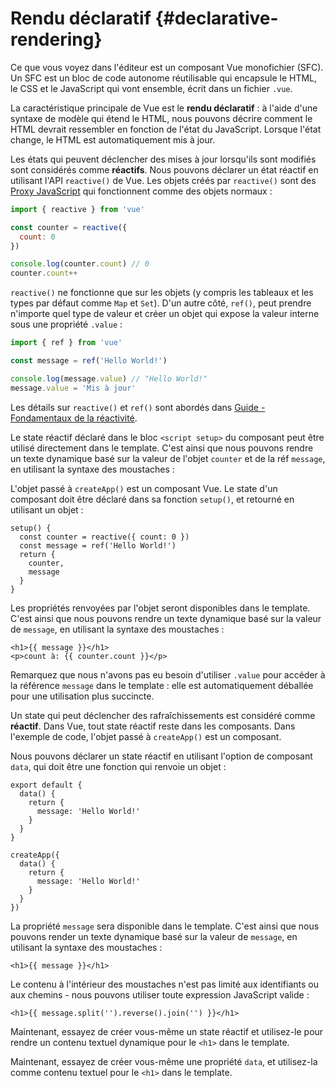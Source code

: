# Rendu déclaratif {#declarative-rendering}

<div class="sfc">

Ce que vous voyez dans l'éditeur est un composant Vue monofichier (SFC). Un SFC est un bloc de code autonome réutilisable qui encapsule le HTML, le CSS et le JavaScript qui vont ensemble, écrit dans un fichier `.vue`.

</div>

La caractéristique principale de Vue est le **rendu déclaratif** : à l'aide d'une syntaxe de modèle qui étend le HTML, nous pouvons décrire comment le HTML devrait ressembler en fonction de l'état du JavaScript. Lorsque l'état change, le HTML est automatiquement mis à jour.

<div class="composition-api">

Les états qui peuvent déclencher des mises à jour lorsqu'ils sont modifiés sont considérés comme **réactifs**. Nous pouvons déclarer un état réactif en utilisant l'API `reactive()` de Vue. Les objets créés par `reactive()` sont des [Proxy JavaScript](https://developer.mozilla.org/en-US/docs/Web/JavaScript/Reference/Global_Objects/Proxy) qui fonctionnent comme des objets normaux :

```js
import { reactive } from 'vue'

const counter = reactive({
  count: 0
})

console.log(counter.count) // 0
counter.count++
```

`reactive()` ne fonctionne que sur les objets (y compris les tableaux et les types par défaut comme `Map` et `Set`). D'un autre côté, `ref()`, peut prendre n'importe quel type de valeur et créer un objet qui expose la valeur interne sous une propriété `.value` :

```js
import { ref } from 'vue'

const message = ref('Hello World!')

console.log(message.value) // "Hello World!"
message.value = 'Mis à jour'
```

Les détails sur `reactive()` et `ref()` sont abordés dans <a target="_blank" href="/guide/essentials/reactivity-fundamentals.html">Guide - Fondamentaux de la réactivité</a>.

<div class="sfc">

Le state réactif déclaré dans le bloc `<script setup>` du composant peut être utilisé directement dans le template. C'est ainsi que nous pouvons rendre un texte dynamique basé sur la valeur de l'objet `counter` et de la réf `message`, en utilisant la syntaxe des moustaches :

</div>

<div class="html">

L'objet passé à `createApp()` est un composant Vue. Le state d'un composant doit être déclaré dans sa fonction `setup()`, et retourné en utilisant un objet :

```js{2,5}
setup() {
  const counter = reactive({ count: 0 })
  const message = ref('Hello World!')
  return {
    counter,
    message
  }
}
```

Les propriétés renvoyées par l'objet seront disponibles dans le template. C'est ainsi que nous pouvons rendre un texte dynamique basé sur la valeur de `message`, en utilisant la syntaxe des moustaches :

</div>

```vue-html
<h1>{{ message }}</h1>
<p>count à: {{ counter.count }}</p>
```

Remarquez que nous n'avons pas eu besoin d'utiliser `.value` pour accéder à la référence `message` dans le template : elle est automatiquement déballée pour une utilisation plus succincte.

</div>

<div class="options-api">

Un state qui peut déclencher des rafraîchissements est considéré comme **réactif**. Dans Vue, tout state réactif reste dans les composants. <span class="html">Dans l'exemple de code, l'objet passé à `createApp()` est un composant.</span>

Nous pouvons déclarer un state réactif en utilisant l'option de composant `data`, qui doit être une fonction qui renvoie un objet :

<div class="sfc">

```js{3-5}
export default {
  data() {
    return {
      message: 'Hello World!'
    }
  }
}
```

</div>
<div class="html">

```js{3-5}
createApp({
  data() {
    return {
      message: 'Hello World!'
    }
  }
})
```

</div>

La propriété `message` sera disponible dans le template. C'est ainsi que nous pouvons render un texte dynamique basé sur la valeur de `message`, en utilisant la syntaxe des moustaches :

```vue-html
<h1>{{ message }}</h1>
```

</div>

Le contenu à l'intérieur des moustaches n'est pas limité aux identifiants ou aux chemins - nous pouvons utiliser toute expression JavaScript valide :

```vue-html
<h1>{{ message.split('').reverse().join('') }}</h1>
```

<div class="composition-api">

Maintenant, essayez de créer vous-même un state réactif et utilisez-le pour rendre un contenu textuel dynamique pour le `<h1>` dans le template.

</div>

<div class="options-api">

Maintenant, essayez de créer vous-même une propriété `data`, et utilisez-la comme contenu textuel pour le `<h1>` dans le template.

</div>
